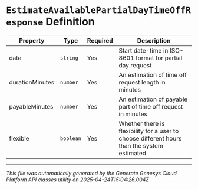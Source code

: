 # `EstimateAvailablePartialDayTimeOffResponse` Definition

| Property | Type | Required | Description |
|----------|------|----------|-------------|
| date | `string` | Yes | Start date-time in ISO-8601 format for partial day request |
| durationMinutes | `number` | Yes | An estimation of time off request length in minutes |
| payableMinutes | `number` | Yes | An estimation of payable part of time off request in minutes |
| flexible | `boolean` | Yes | Whether there is flexibility for a user to choose different hours than the system estimated |

---

*This file was automatically generated by the Generate Genesys Cloud Platform API classes utility on 2025-04-24T15:04:26.004Z*